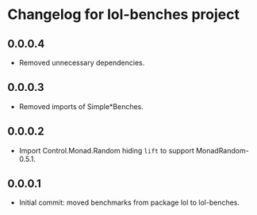 Changelog for lol-benches project
================================

0.0.0.4
-----
 * Removed unnecessary dependencies.

0.0.0.3
-----
 * Removed imports of Simple*Benches.

0.0.0.2
-----
 * Import Control.Monad.Random hiding `lift` to support MonadRandom-0.5.1.

0.0.0.1
-----
 * Initial commit: moved benchmarks from package lol to lol-benches.